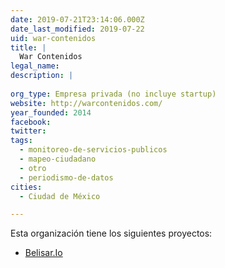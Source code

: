 ```yaml
---
date: 2019-07-21T23:14:06.000Z
date_last_modified: 2019-07-22
uid: war-contenidos
title: |
  War Contenidos
legal_name: 
description: |
  
org_type: Empresa privada (no incluye startup)
website: http://warcontenidos.com/
year_founded: 2014
facebook: 
twitter: 
tags:
  - monitoreo-de-servicios-publicos
  - mapeo-ciudadano
  - otro
  - periodismo-de-datos
cities: 
  - Ciudad de México

---
```


Esta organización tiene los siguientes proyectos:

- [Belisar.Io](/proyectos/belisar-io)
